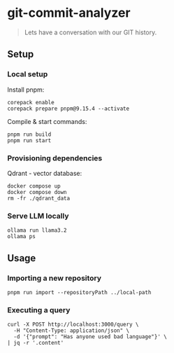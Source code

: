 # git-commit-analyzer

> Lets have a conversation with our GIT history.

## Setup

### Local setup

Install pnpm:

```
corepack enable
corepack prepare pnpm@9.15.4 --activate
```

Compile & start commands:

```
pnpm run build
pnpm run start
```

### Provisioning dependencies

Qdrant - vector database:

```
docker compose up
docker compose down
rm -fr ./qdrant_data
```

### Serve LLM locally

```
ollama run llama3.2
ollama ps
```

## Usage

### Importing a new repository

```
pnpm run import --repositoryPath ../local-path
```

### Executing a query

```
curl -X POST http://localhost:3000/query \
  -H "Content-Type: application/json" \
  -d '{"prompt": "Has anyone used bad language"}' \
| jq -r '.content'
```
